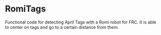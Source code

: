 # RomiTags
Functional code for detecting April Tags with a Romi robot for FRC. It is able to center on tags and go to a certain distance from them.
